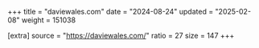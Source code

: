 +++
title = "daviewales.com"
date = "2024-08-24"
updated = "2025-02-08"
weight = 151038

[extra]
source = "https://daviewales.com/"
ratio = 27
size = 147
+++
